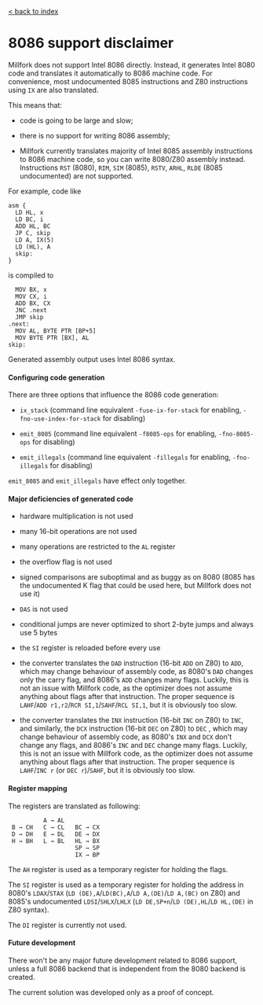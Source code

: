 [< back to index](../index.md)

# 8086 support disclaimer

Millfork does not support Intel 8086 directly.
Instead, it generates Intel 8080 code and translates it automatically to 8086 machine code.
For convenience, most undocumented 8085 instructions and Z80 instructions using `IX` are also translated.

This means that:

* code is going to be large and slow;

* there is no support for writing 8086 assembly;

* Millfork currently translates majority of Intel 8085 assembly instructions to 8086 machine code,
so you can write 8080/Z80 assembly instead.  
    Instructions `RST` (8080), `RIM`, `SIM` (8085), `RSTV`, `ARHL`, `RLDE` (8085 undocumented) are not supported.

For example, code like

    asm {
      LD HL, x
      LD BC, i
      ADD HL, BC
      JP C, skip
      LD A, IX(5)
      LD (HL), A
      skip:
    }
    
is compiled to

      MOV BX, x
      MOV CX, i
      ADD BX, CX
      JNC .next
      JMP skip
    .next:
      MOV AL, BYTE PTR [BP+5]
      MOV BYTE PTR [BX], AL    
    skip:
    
Generated assembly output uses Intel 8086 syntax.

#### Configuring code generation

There are three options that influence the 8086 code generation:

* `ix_stack` (command line equivalent `-fuse-ix-for-stack` for enabling, `-fno-use-index-for-stack` for disabling)

* `emit_8085` (command line equivalent `-f8085-ops` for enabling, `-fno-8085-ops` for disabling)

* `emit_illegals` (command line equivalent `-fillegals` for enabling, `-fno-illegals` for disabling)

`emit_8085` and `emit_illegals` have effect only together.

#### Major deficiencies of generated code

* hardware multiplication is not used

* many 16-bit operations are not used

* many operations are restricted to the `AL` register

* the overflow flag is not used

* signed comparisons are suboptimal and as buggy as on 8080
(8085 has the undocumented K flag that could be used here, but Millfork does not use it)

* `DAS` is not used

* conditional jumps are never optimized to short 2-byte jumps and always use 5 bytes

* the `SI` register is reloaded before every use 

* the converter translates the `DAD` instruction (16-bit `ADD` on Z80) to `ADD`,
which may change behaviour of assembly code,
as 8080's `DAD` changes only the carry flag, and 8086's `ADD` changes many flags.
Luckily, this is not an issue with Millfork code, as the optimizer does not assume anything about flags after that instruction.
The proper sequence is `LAHF`/`ADD r1,r2`/`RCR SI,1`/`SAHF`/`RCL SI,1`, but it is obviously too slow.

* the converter translates the `INX` instruction (16-bit `INC` on Z80) to `INC`,
and similarly, the `DCX` instruction (16-bit `DEC` on Z80) to `DEC` ,
which may change behaviour of assembly code,
as 8080's `INX` and `DCX` don't change any flags, and 8086's `INC` and `DEC` change many flags.
Luckily, this is not an issue with Millfork code, as the optimizer does not assume anything about flags after that instruction.
The proper sequence is `LAHF`/`INC r` (or `DEC r`)/`SAHF`, but it is obviously too slow.

#### Register mapping

The registers are translated as following:  

              A → AL  
     B → CH   C → CL   BC → CX  
     D → DH   E → DL   DE → DX  
     H → BH   L → BL   HL → BX  
                       SP → SP
                       IX → BP

The `AH` register is used as a temporary register for holding the flags.

The `SI` register is used as a temporary register for holding the address in 8080's `LDAX`/`STAX`
(`LD (DE),A`/`LD(BC),A`/`LD A,(DE)`/`LD A,(BC)` on Z80)
and 8085's undocumented `LDSI`/`SHLX`/`LHLX` (`LD DE,SP+n`/`LD (DE),HL`/`LD HL,(DE)` in Z80 syntax).

The `DI` register is currently not used.

#### Future development

There won't be any major future development related to 8086 support,
unless a full 8086 backend that is independent from the 8080 backend is created.

The current solution was developed only as a proof of concept.
